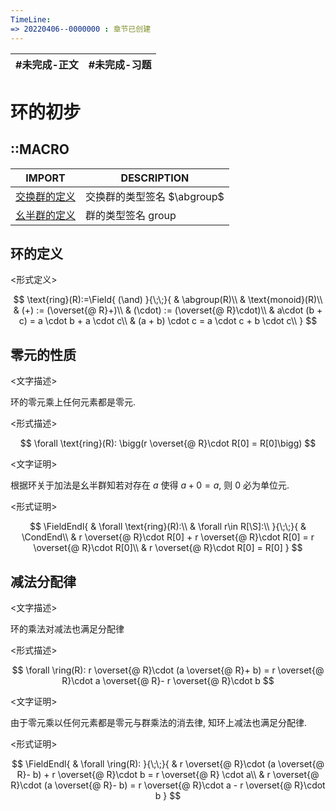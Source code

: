 ```yaml
---
TimeLine: 
=> 20220406--0000000 : 章节已创建
---
```

| #未完成-正文 | #未完成-习题 |
| ------------ | ------------ |

# 环的初步

## ::MACRO

| IMPORT                                               | DESCRIPTION                        |
| ---------------------------------------------------- | ---------------------------------- |
| [交换群的定义](代数-群-交换群的定义.md#交换群的定义) | 交换群的类型签名 $\abgroup$ |
| [幺半群的定义](代数-群-半群和幺半群的定义.md#幺半群的定义)     | 群的类型签名 $\text{group}$  |


## 环的定义

\<形式定义\>

$$
\text{ring}(R):=\Field{
    (\and)
}{\;\;}{
    & \abgroup(R)\\
    & \text{monoid}(R)\\
    & (+) := (\overset{@ R}+)\\
    & (\cdot) := (\overset{@ R}\cdot)\\
    & a\cdot (b + c) = a \cdot b + a \cdot c\\
    & (a + b) \cdot c = a \cdot c + b \cdot c\\
}
$$

## 零元的性质

\<文字描述\>

环的零元乘上任何元素都是零元. 


\<形式描述\>

$$
\forall \text{ring}(R): \bigg(r \overset{@ R}\cdot R[0] = R[0]\bigg)
$$

\<文字证明\>

根据环关于加法是幺半群知若对存在 $a$ 使得 $a+0=a$, 则 $0$ 必为单位元. 

\<形式证明\>

$$
\FieldEndl{
    & \forall \text{ring}(R):\\
    & \forall r\in R[\S]:\\
}{\;\;}{
    & \CondEnd\\
    & r \overset{@ R}\cdot R[0] + r \overset{@ R}\cdot R[0] 
    = r \overset{@ R}\cdot R[0]\\
    & r \overset{@ R}\cdot R[0] = R[0]
}
$$

## 减法分配律

\<文字描述\>

环的乘法对减法也满足分配律

\<形式描述\>

$$
\forall \ring(R): r \overset{@ R}\cdot (a \overset{@ R}+ b) = r \overset{@ R}\cdot a \overset{@ R}- r \overset{@ R}\cdot b
$$

\<文字证明\>

由于零元乘以任何元素都是零元与群乘法的消去律, 知环上减法也满足分配律. 

\<形式证明\>

$$
\FieldEndl{
    & \forall \ring(R):
}{\;\;}{
    & r \overset{@ R}\cdot (a \overset{@ R}- b) + r \overset{@ R}\cdot b  = r \overset{@ R} \cdot a\\
    & r \overset{@ R}\cdot (a \overset{@ R}- b) = r \overset{@ R}\cdot a - r \overset{@ R}\cdot b
}
$$